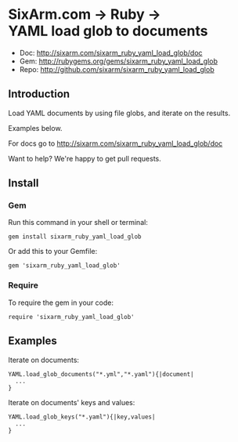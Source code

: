 # SixArm.com → Ruby → <br> YAML load glob to documents


* Doc: <http://sixarm.com/sixarm_ruby_yaml_load_glob/doc>
* Gem: <http://rubygems.org/gems/sixarm_ruby_yaml_load_glob>
* Repo: <http://github.com/sixarm/sixarm_ruby_yaml_load_glob>
<!--HEADER-SHUT-->


## Introduction

Load YAML documents by using file globs, and iterate on the results.

Examples below.

For docs go to <http://sixarm.com/sixarm_ruby_yaml_load_glob/doc>

Want to help? We're happy to get pull requests.


<!--INSTALL-OPEN-->

## Install

### Gem

Run this command in your shell or terminal:

    gem install sixarm_ruby_yaml_load_glob

Or add this to your Gemfile:

    gem 'sixarm_ruby_yaml_load_glob'

### Require

To require the gem in your code:

    require 'sixarm_ruby_yaml_load_glob'

<!--INSTALL-SHUT-->

## Examples

Iterate on documents:

    YAML.load_glob_documents("*.yml","*.yaml"){|document|
      ...
    }

Iterate on documents' keys and values:

    YAML.load_glob_keys("*.yaml"){|key,values|
      ...
    }
